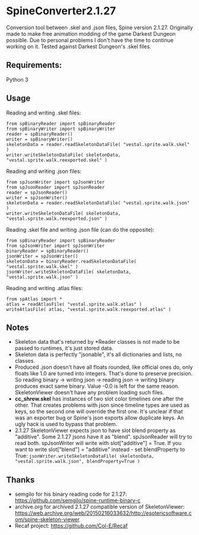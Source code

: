 # SpineConverter2.1.27
Conversion tool between .skel and .json files, Spine version 2.1.27.
Originally made to make free animation modding of the game Darkest Dungeon possible.
Due to personal problems I don't have the time to continue working on it.
Tested against Darkest Dungeon's .skel files.
## Requirements:
Python 3
## Usage
Reading and writing .skel files:
```
from spBinaryReader import spBinaryReader
from spBinaryWriter import spBinaryWriter
reader = spBinaryReader()
writer = spBinaryWriter()
skeletonData = reader.readSkeletonDataFile( "vestal.sprite.walk.skel" )
writer.writeSkeletonDataFile( skeletonData, "vestal.sprite.walk.reexported.skel" )
```
Reading and writing .json files:
```
from spJsonWriter import spJsonWriter
from spJsonReader import spJsonReader
reader = spJsonReader()
writer = spJsonWriter()
skeletonData = reader.readSkeletonDataFile( "vestal.sprite.walk.json" )
writer.writeSkeletonDataFile( skeletonData, "vestal.sprite.walk.reexported.json" )
```
Reading .skel file and writing .json file (can do the opposite):
```
from spBinaryReader import spBinaryReader
from spJsonWriter import spJsonWriter
binaryReader = spBinaryReader()
jsonWriter = spJsonWriter()
skeletonData = binaryReader.readSkeletonDataFile( "vestal.sprite.walk.skel" )
jsonWriter.writeSkeletonDataFile( skeletonData, "vestal.sprite.walk.json" )
```
Reading and writing .atlas files:
```
from spAtlas import *
atlas = readAtlasFile( "vestal.sprite.walk.atlas" )
writeAtlasFile( atlas, "vestal.sprite.walk.reexported.atlas" )
```
## Notes
- Skeleton data that's returned by *Reader classes is not made to be passed to runtimes, it's just stored data.
- Skeleton data is perfectly "jsonable", it's all dictionaries and lists, no classes.
- Produced .json doesn't have all floats rounded, like official ones do, only floats like 1.0 are turned into integers. That's done to preserve precision. So reading binary -> writing json -> reading json -> writing binary produces exact same binary. Value -0.0 is left for the same reason. SkeletonViewer doesn't have any problem loading such files.
- **cc_shrew.skel** has instances of two slot color timelines one after the other. That creates problems with json since timeline types are used as keys, so the second one will override the first one. It's unclear if that was an exporter bug or Spine's json exports allow duplicate keys. An ugly hack is used to bypass that problem.
- 2.1.27 SkeletonViewer expects json to have slot blend property as "additive". Some 2.1.27 jsons have it as "blend".
spJsonReader will try to read both. spJsonWriter will write with slot["additive"] = True. If you want to write slot["blend"] = "additive" instead - set blendProperty to True:
`
jsonWriter.writeSkeletonDataFile( skeletonData, "vestal.sprite.walk.json", blendProperty=True )
`
## Thanks
- semgilo for his binary reading code for 2.1.27: https://github.com/semgilo/spine-runtime-binary-c
- archive.org for archived 2.1.27 compatible version of SkeletonViewer: https://web.archive.org/web/20150216033632/http://esotericsoftware.com/spine-skeleton-viewer
- Recaf project: https://github.com/Col-E/Recaf
